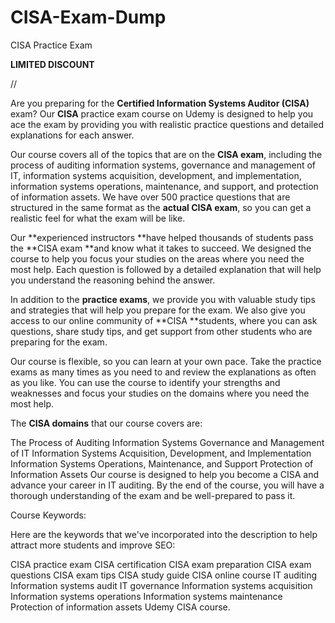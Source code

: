 # CISA-Exam-Dump
CISA Practice Exam

**LIMITED DISCOUNT**

//

Are you preparing for the **Certified Information Systems Auditor (CISA)** exam? Our **CISA** practice exam course on Udemy is designed to help you ace the exam by providing you with realistic practice questions and detailed explanations for each answer.

Our course covers all of the topics that are on the **CISA exam**, including the process of auditing information systems, governance and management of IT, information systems acquisition, development, and implementation, information systems operations, maintenance, and support, and protection of information assets. We have over 500 practice questions that are structured in the same format as the **actual CISA exam**, so you can get a realistic feel for what the exam will be like.

Our **experienced instructors **have helped thousands of students pass the **CISA exam **and know what it takes to succeed. We designed the course to help you focus your studies on the areas where you need the most help. Each question is followed by a detailed explanation that will help you understand the reasoning behind the answer.

In addition to the **practice exams**, we provide you with valuable study tips and strategies that will help you prepare for the exam. We also give you access to our online community of **CISA **students, where you can ask questions, share study tips, and get support from other students who are preparing for the exam.

Our course is flexible, so you can learn at your own pace. Take the practice exams as many times as you need to and review the explanations as often as you like. You can use the course to identify your strengths and weaknesses and focus your studies on the domains where you need the most help.

The **CISA domains** that our course covers are:

The Process of Auditing Information Systems
Governance and Management of IT
Information Systems Acquisition, Development, and Implementation
Information Systems Operations, Maintenance, and Support
Protection of Information Assets
Our course is designed to help you become a CISA and advance your career in IT auditing. By the end of the course, you will have a thorough understanding of the exam and be well-prepared to pass it.

Course Keywords:

Here are the keywords that we've incorporated into the description to help attract more students and improve SEO:

CISA practice exam
CISA certification
CISA exam preparation
CISA exam questions
CISA exam tips
CISA study guide
CISA online course
IT auditing
Information systems audit
IT governance
Information systems acquisition
Information systems operations
Information systems maintenance
Protection of information assets
Udemy CISA course.

